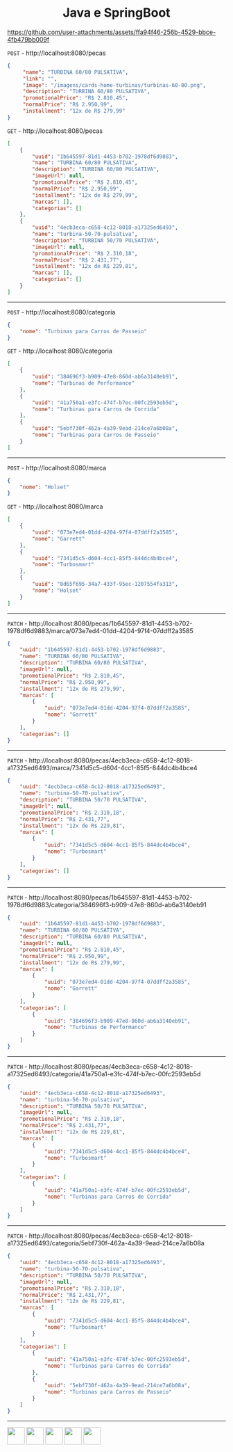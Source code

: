 <h1 align="center">Java e SpringBoot</h1>

https://github.com/user-attachments/assets/ffa94f46-256b-4529-bbce-4fb479bb009f

``POST`` - http://localhost:8080/pecas
````json
{
     "name": "TURBINA 60/80 PULSATIVA",
     "link": "",
     "image": "/imagens/cards-home-turbinas/turbinas-60-80.png",
     "description": "TURBINA 60/80 PULSATIVA",
     "promotionalPrice": "R$ 2.810,45",
     "normalPrice": "R$ 2.950,99",
     "installment": "12x de R$ 279,99"
}
````

``GET`` - http://localhost:8080/pecas
````json
[
    {
        "uuid": "1b645597-81d1-4453-b702-1978df6d9883",
        "name": "TURBINA 60/80 PULSATIVA",
        "description": "TURBINA 60/80 PULSATIVA",
        "imageUrl": null,
        "promotionalPrice": "R$ 2.810,45",
        "normalPrice": "R$ 2.950,99",
        "installment": "12x de R$ 279,99",
        "marcas": [],
        "categorias": []
    },
    {
        "uuid": "4ecb3eca-c658-4c12-8018-a17325ed6493",
        "name": "turbina-50-70-pulsativa",
        "description": "TURBINA 50/70 PULSATIVA",
        "imageUrl": null,
        "promotionalPrice": "R$ 2.310,18",
        "normalPrice": "R$ 2.431,77",
        "installment": "12x de R$ 229,81",
        "marcas": [],
        "categorias": []
    }
]
````
---

``POST`` - http://localhost:8080/categoria
````json
{
    "nome": "Turbinas para Carros de Passeio"
}
````
``GET`` - http://localhost:8080/categoria
````json
[
    {
        "uuid": "384696f3-b909-47e8-860d-ab6a3140eb91",
        "nome": "Turbinas de Performance"
    },
    {
        "uuid": "41a750a1-e3fc-474f-b7ec-00fc2593eb5d",
        "nome": "Turbinas para Carros de Corrida"
    },
    {
        "uuid": "5ebf730f-462a-4a39-9ead-214ce7a6b08a",
        "nome": "Turbinas para Carros de Passeio"
    }
]
````
---
``POST`` - http://localhost:8080/marca
````json
{
    "nome": "Holset"
}
````
``GET`` - http://localhost:8080/marca
````json
[
    {
        "uuid": "073e7ed4-01dd-4204-97f4-07ddff2a3585",
        "nome": "Garrett"
    },
    {
        "uuid": "7341d5c5-d604-4cc1-85f5-844dc4b4bce4",
        "nome": "Turbosmart"
    },
    {
        "uuid": "8d65f695-34a7-433f-95ec-1207554fa313",
        "nome": "Holset"
    }
]
````
---
``PATCH`` - http://localhost:8080/pecas/1b645597-81d1-4453-b702-1978df6d9883/marca/073e7ed4-01dd-4204-97f4-07ddff2a3585
````json
{
    "uuid": "1b645597-81d1-4453-b702-1978df6d9883",
    "name": "TURBINA 60/80 PULSATIVA",
    "description": "TURBINA 60/80 PULSATIVA",
    "imageUrl": null,
    "promotionalPrice": "R$ 2.810,45",
    "normalPrice": "R$ 2.950,99",
    "installment": "12x de R$ 279,99",
    "marcas": [
        {
            "uuid": "073e7ed4-01dd-4204-97f4-07ddff2a3585",
            "nome": "Garrett"
        }
    ],
    "categorias": []
}
````
---
``PATCH`` - http://localhost:8080/pecas/4ecb3eca-c658-4c12-8018-a17325ed6493/marca/7341d5c5-d604-4cc1-85f5-844dc4b4bce4
````json
{
    "uuid": "4ecb3eca-c658-4c12-8018-a17325ed6493",
    "name": "turbina-50-70-pulsativa",
    "description": "TURBINA 50/70 PULSATIVA",
    "imageUrl": null,
    "promotionalPrice": "R$ 2.310,18",
    "normalPrice": "R$ 2.431,77",
    "installment": "12x de R$ 229,81",
    "marcas": [
        {
            "uuid": "7341d5c5-d604-4cc1-85f5-844dc4b4bce4",
            "nome": "Turbosmart"
        }
    ],
    "categorias": []
}
````
---
``PATCH`` - http://localhost:8080/pecas/1b645597-81d1-4453-b702-1978df6d9883/categoria/384696f3-b909-47e8-860d-ab6a3140eb91
````json
{
    "uuid": "1b645597-81d1-4453-b702-1978df6d9883",
    "name": "TURBINA 60/80 PULSATIVA",
    "description": "TURBINA 60/80 PULSATIVA",
    "imageUrl": null,
    "promotionalPrice": "R$ 2.810,45",
    "normalPrice": "R$ 2.950,99",
    "installment": "12x de R$ 279,99",
    "marcas": [
        {
            "uuid": "073e7ed4-01dd-4204-97f4-07ddff2a3585",
            "nome": "Garrett"
        }
    ],
    "categorias": [
        {
            "uuid": "384696f3-b909-47e8-860d-ab6a3140eb91",
            "nome": "Turbinas de Performance"
        }
    ]
}
````
---
``PATCH`` - http://localhost:8080/pecas/4ecb3eca-c658-4c12-8018-a17325ed6493/categoria/41a750a1-e3fc-474f-b7ec-00fc2593eb5d
````json
{
    "uuid": "4ecb3eca-c658-4c12-8018-a17325ed6493",
    "name": "turbina-50-70-pulsativa",
    "description": "TURBINA 50/70 PULSATIVA",
    "imageUrl": null,
    "promotionalPrice": "R$ 2.310,18",
    "normalPrice": "R$ 2.431,77",
    "installment": "12x de R$ 229,81",
    "marcas": [
        {
            "uuid": "7341d5c5-d604-4cc1-85f5-844dc4b4bce4",
            "nome": "Turbosmart"
        }
    ],
    "categorias": [
        {
            "uuid": "41a750a1-e3fc-474f-b7ec-00fc2593eb5d",
            "nome": "Turbinas para Carros de Corrida"
        }
    ]
}
````
---
``PATCH`` - http://localhost:8080/pecas/4ecb3eca-c658-4c12-8018-a17325ed6493/categoria/5ebf730f-462a-4a39-9ead-214ce7a6b08a
````json
{
    "uuid": "4ecb3eca-c658-4c12-8018-a17325ed6493",
    "name": "turbina-50-70-pulsativa",
    "description": "TURBINA 50/70 PULSATIVA",
    "imageUrl": null,
    "promotionalPrice": "R$ 2.310,18",
    "normalPrice": "R$ 2.431,77",
    "installment": "12x de R$ 229,81",
    "marcas": [
        {
            "uuid": "7341d5c5-d604-4cc1-85f5-844dc4b4bce4",
            "nome": "Turbosmart"
        }
    ],
    "categorias": [
        {
            "uuid": "41a750a1-e3fc-474f-b7ec-00fc2593eb5d",
            "nome": "Turbinas para Carros de Corrida"
        },
        {
            "uuid": "5ebf730f-462a-4a39-9ead-214ce7a6b08a",
            "nome": "Turbinas para Carros de Passeio"
        }
    ]
}
````
---
<div>
  <img src="https://cdn.jsdelivr.net/gh/devicons/devicon@latest/icons/vscode/vscode-original-wordmark.svg" width="40" height="40"/>
  <img src="https://cdn.jsdelivr.net/gh/devicons/devicon@latest/icons/java/java-original-wordmark.svg" width="40" height="40"/>     
 <img src="https://cdn.jsdelivr.net/gh/devicons/devicon@latest/icons/spring/spring-original-wordmark.svg" width="40" height="40"/>
 <img src="https://cdn.jsdelivr.net/gh/devicons/devicon@latest/icons/docker/docker-original-wordmark.svg" width="40" height="40"/>
 <img src="https://cdn.jsdelivr.net/gh/devicons/devicon@latest/icons/mysql/mysql-original-wordmark.svg" width="40" height="40"/>
          
</div>
